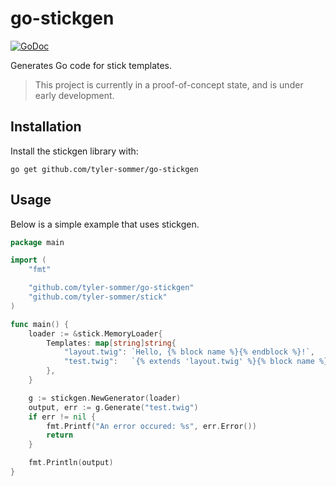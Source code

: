 # go-stickgen

[![GoDoc](https://godoc.org/github.com/tyler-sommer/go-stickgen?status.svg)](https://godoc.org/github.com/tyler-sommer/go-stickgen)

Generates Go code for stick templates.

> This project is currently in a proof-of-concept state, and is under early development.

Installation
------------

Install the stickgen library with:

```
go get github.com/tyler-sommer/go-stickgen
```

Usage
-----

Below is a simple example that uses stickgen.

```go
package main

import (
	"fmt"

	"github.com/tyler-sommer/go-stickgen"
	"github.com/tyler-sommer/stick"
)

func main() {
	loader := &stick.MemoryLoader{
		Templates: map[string]string{
			"layout.twig": `Hello, {% block name %}{% endblock %}!`,
			"test.twig":   `{% extends 'layout.twig' %}{% block name %}World{% endblock %}`,
		},
	}

	g := stickgen.NewGenerator(loader)
	output, err := g.Generate("test.twig")
	if err != nil {
		fmt.Printf("An error occured: %s", err.Error())
		return
	}

	fmt.Println(output)
}
```

